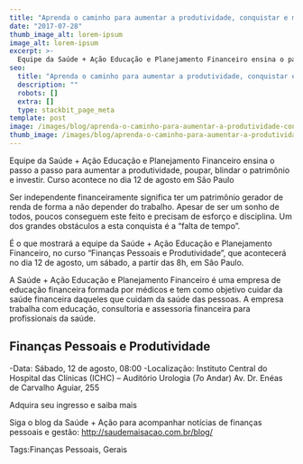 ```yaml
---
title: "Aprenda o caminho para aumentar a produtividade, conquistar e manter a independência financeira"
date: "2017-07-28"
thumb_image_alt: lorem-ipsum
image_alt: lorem-ipsum
excerpt: >-
  Equipe da Saúde + Ação Educação e Planejamento Financeiro ensina o passo a passo para aumentar a produtividade, poupar, blindar o patrimônio e investir. Curso acontece no dia 12 de agosto em São Paulo
seo:
  title: "Aprenda o caminho para aumentar a produtividade, conquistar e manter a independência financeira"
  description: ""
  robots: []
  extra: []
  type: stackbit_page_meta
template: post
image: /images/blog/aprenda-o-caminho-para-aumentar-a-produtividade-conquistar-e-manter-a-independencia-financeira.jpg
thumb_image: /images/blog/aprenda-o-caminho-para-aumentar-a-produtividade-conquistar-e-manter-a-independencia-financeira.jpg
---
```


Equipe da Saúde + Ação Educação e Planejamento Financeiro ensina o passo a passo para aumentar a produtividade, poupar, blindar o patrimônio e investir. Curso acontece no dia 12 de agosto em São Paulo

Ser independente financeiramente significa ter um patrimônio gerador de renda de forma a não depender do trabalho. Apesar de ser um sonho de todos, poucos conseguem este feito e precisam de esforço e disciplina. Um dos grandes obstáculos a esta conquista é a “falta de tempo”.

É o que mostrará a equipe da Saúde + Ação Educação e Planejamento Financeiro, no curso “Finanças Pessoais e Produtividade”, que acontecerá no dia 12 de agosto, um sábado, a partir das 8h, em São Paulo.

A Saúde + Ação Educação e Planejamento Financeiro é uma empresa de educação financeira formada por médicos e tem como objetivo cuidar da saúde financeira daqueles que cuidam da saúde das pessoas. A empresa trabalha com educação, consultoria e assessoria financeira para profissionais da saúde.

## Finanças Pessoais e Produtividade

-Data: Sábado, 12 de agosto, 08:00
-Localização: Instituto Central do Hospital das Clínicas (ICHC) – Auditório Urologia (7o Andar)
Av. Dr. Enéas de Carvalho Aguiar, 255

Adquira seu ingresso e saiba mais

Siga o blog da Saúde + Ação para acompanhar notícias de finanças pessoais e gestão: http://saudemaisacao.com.br/blog/

Tags:Finanças Pessoais, Gerais
